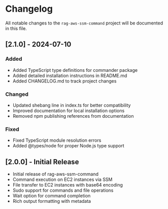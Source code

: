 # Changelog

All notable changes to the `rag-aws-ssm-command` project will be documented in this file.

## [2.1.0] - 2024-07-10

### Added
- Added TypeScript type definitions for commander package
- Added detailed installation instructions in README.md
- Added CHANGELOG.md to track project changes

### Changed
- Updated shebang line in index.ts for better compatibility
- Improved documentation for local installation options
- Removed npm publishing references from documentation

### Fixed
- Fixed TypeScript module resolution errors
- Added @types/node for proper Node.js type support

## [2.0.0] - Initial Release

- Initial release of rag-aws-ssm-command
- Command execution on EC2 instances via SSM
- File transfer to EC2 instances with base64 encoding
- Sudo support for commands and file operations
- Wait option for command completion
- Rich output formatting with metadata 